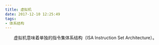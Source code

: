 ```yaml
---
title: 虚拟机
date: 2017-12-10 12:25:49
tags:
- 体系结构
---
```

&emsp;&emsp;虚拟机意味着单独的指令集体系结构（ISA Instruction Set Architecture）。